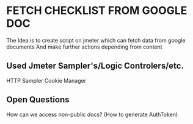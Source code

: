 FETCH CHECKLIST FROM GOOGLE DOC
====================
The Idea is to create script on jmeter which can fetch data from google documents
And make further actions depending from content


Used Jmeter Sampler's/Logic Controlers/etc.
-------------------------
HTTP Sampler
Cookie Manager

Open Questions
-------------------------
How can we access non-public docs? (How to generate AuthToken)

